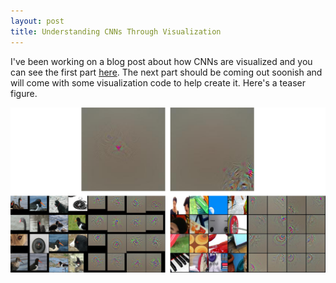 ```yaml
---
layout: post
title: Understanding CNNs Through Visualization
---
```


I've been working on a blog post about how CNNs are visualized
and you can see the first part [here](/why_cat/).
The next part should be coming out soonish and will come with
some visualization code to help create it.
Here's a teaser figure.

[![why cat part 1 teaser](/public/conv4_conv5.png)](/why_cat/)

